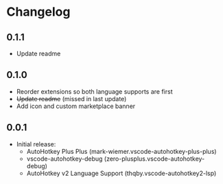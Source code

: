 # Changelog

## 0.1.1

- Update readme

## 0.1.0

- Reorder extensions so both language supports are first
- ~~Update readme~~ (missed in last update)
- Add icon and custom marketplace banner

## 0.0.1

- Initial release:
  - AutoHotkey Plus Plus (mark-wiemer.vscode-autohotkey-plus-plus)
  - vscode-autohotkey-debug (zero-plusplus.vscode-autohotkey-debug)
  - AutoHotkey v2 Language Support (thqby.vscode-autohotkey2-lsp)
